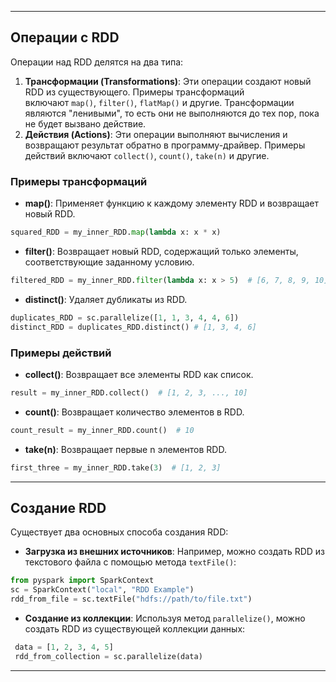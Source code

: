 
---

## Операции с RDD

Операции над RDD делятся на два типа:

1. **Трансформации (Transformations)**: Эти операции создают новый RDD из существующего. Примеры трансформаций включают `map()`, `filter()`, `flatMap()` и другие. Трансформации являются "ленивыми", то есть они не выполняются до тех пор, пока не будет вызвано действие.
2. **Действия (Actions)**: Эти операции выполняют вычисления и возвращают результат обратно в программу-драйвер. Примеры действий включают `collect()`, `count()`, `take(n)` и другие.

### Примеры трансформаций

- **map()**: Применяет функцию к каждому элементу RDD и возвращает новый RDD.
```python
squared_RDD = my_inner_RDD.map(lambda x: x * x)
```
- **filter()**: Возвращает новый RDD, содержащий только элементы, соответствующие заданному условию.
```python
filtered_RDD = my_inner_RDD.filter(lambda x: x > 5)  # [6, 7, 8, 9, 10]
```
- **distinct()**: Удаляет дубликаты из RDD.
```python
duplicates_RDD = sc.parallelize([1, 1, 3, 4, 4, 6]) 
distinct_RDD = duplicates_RDD.distinct() # [1, 3, 4, 6]
```

### Примеры действий

- **collect()**: Возвращает все элементы RDD как список.
```python
result = my_inner_RDD.collect()  # [1, 2, 3, ..., 10]
```
- **count()**: Возвращает количество элементов в RDD.
```python
count_result = my_inner_RDD.count()  # 10
```
- **take(n)**: Возвращает первые n элементов RDD.
    
```python
first_three = my_inner_RDD.take(3)  # [1, 2, 3]
```
---

## Создание RDD

Существует два основных способа создания RDD:
- **Загрузка из внешних источников**: Например, можно создать RDD из текстового файла с помощью метода `textFile()`:
```python
from pyspark import SparkContext 
sc = SparkContext("local", "RDD Example") 
rdd_from_file = sc.textFile("hdfs://path/to/file.txt")
```
- **Создание из коллекции**: Используя метод `parallelize()`, можно создать RDD из существующей коллекции данных:
```python
 data = [1, 2, 3, 4, 5] 
 rdd_from_collection = sc.parallelize(data)
 ```
---
 

